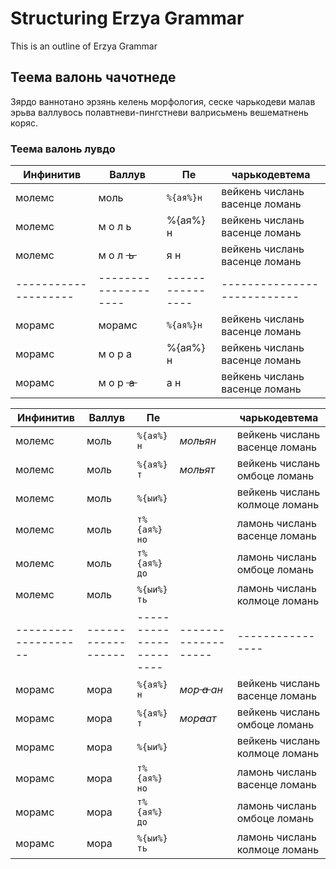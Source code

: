 # Structuring Erzya Grammar

This is an outline of Erzya Grammar

## Теема валонь чачотнеде

Зярдо ваннотано эрзянь келень морфология, сеске чарькодеви малав эрьва валлувось полавтневи-пингстневи валрисьмень вешематнень коряс.

### Теема валонь лувдо


|       Инфинитив       |       Валлув       |       Пе       |       чарькодевтема       |
|-----------------------|--------------------|----------------|---------------------------|
|       молемс       |       моль       |       `%{ая%}н`       |       вейкень числань васенце ломань       |
|       молемс       |       м о л ь       |       %{ая%} н       |       вейкень числань васенце ломань       |
|       молемс       |       м о л ~~&nbsp;ь&nbsp;~~       |       я н       |       вейкень числань васенце ломань       |
|--------------------|--------------------|----------------|---------------------------|
|       морамс       |       морамс       |       `%{ая%}н`       |       вейкень числань васенце ломань       |
|       морамс       |       м о р а       |       %{ая%} н       |       вейкень числань васенце ломань       |
|       морамс       |       м о р ~~&nbsp;а&nbsp;~~       |       а н       |       вейкень числань васенце ломань       |


|       Инфинитив    |       Валлув       |       Пе       |              |       чарькодевтема       |
|--------------------|--------------------|----------------|----------------|----------------|
|       молемс       |       моль       |       `%{ая%}н`       |       *мол~~ь~~ян*       |       вейкень числань васенце ломань       |
|       молемс       |       моль       |       `%{ая%}т`       |       *мол<del>ь</del>ят*       |       вейкень числань омбоце ломань       |
|       молемс       |       моль       |       `%{ыи%}`       |              |       вейкень числань колмоце ломань       |
|       молемс       |       моль       |       `т%{ая%}но`       |              |       ламонь числань васенце ломань       |
|       молемс       |       моль       |       `т%{ая%}до`       |              |       ламонь числань омбоце ломань       |
|       молемс       |       моль       |       `%{ыи%}ть`       |              |       ламонь числань колмоце ломань       |
|--------------------|------------------|------------------------|-------------------|----------------|
|       морамс       |       мора       |       `%{ая%}н`       |       *мор<s>&nbsp;а&nbsp;</s>ан*       |       вейкень числань васенце ломань       |
|       морамс       |       мора       |       `%{ая%}т`       |       *мор<strike>а</strike>ат*       |       вейкень числань омбоце ломань       |
|       морамс       |       мора       |       `%{ыи%}`       |              |       вейкень числань колмоце ломань       |
|       морамс       |       мора       |       `т%{ая%}но`       |              |       ламонь числань васенце ломань       |
|       морамс       |       мора       |       `т%{ая%}до`       |              |       ламонь числань омбоце ломань       |
|       морамс       |       мора       |       `%{ыи%}ть`       |              |       ламонь числань колмоце ломань       |

